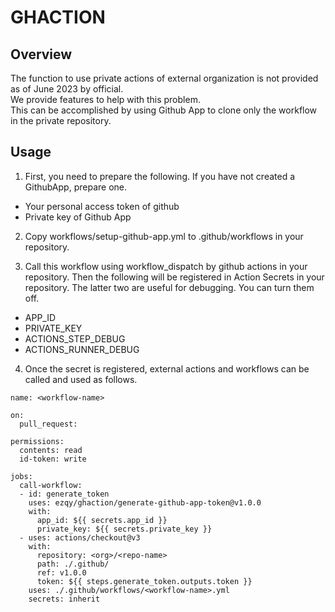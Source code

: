 # GHACTION 

## Overview
The function to use private actions of external organization is not provided as of June 2023 by official.  
We provide features to help with this problem.  
This can be accomplished by using Github App to clone only the workflow in the private repository.  

## Usage

1. First, you need to prepare the following. If you have not created a GithubApp, prepare one.
- Your personal access token of github
- Private key of Github App

2. Copy workflows/setup-github-app.yml to .github/workflows in your repository.

3. Call this workflow using workflow_dispatch by github actions in your repository. Then the following will be registered in Action Secrets in your repository. The latter two are useful for debugging. You can turn them off.
- APP_ID
- PRIVATE_KEY
- ACTIONS_STEP_DEBUG
- ACTIONS_RUNNER_DEBUG

4. Once the secret is registered, external actions and workflows can be called and used as follows.
```
name: <workflow-name>

on:
  pull_request:

permissions:
  contents: read
  id-token: write

jobs:
  call-workflow:
  - id: generate_token
    uses: ezqy/ghaction/generate-github-app-token@v1.0.0
    with:
      app_id: ${{ secrets.app_id }}
      private_key: ${{ secrets.private_key }}
  - uses: actions/checkout@v3
    with:
      repository: <org>/<repo-name>
      path: ./.github/
      ref: v1.0.0
      token: ${{ steps.generate_token.outputs.token }}
    uses: ./.github/workflows/<workflow-name>.yml
    secrets: inherit
```